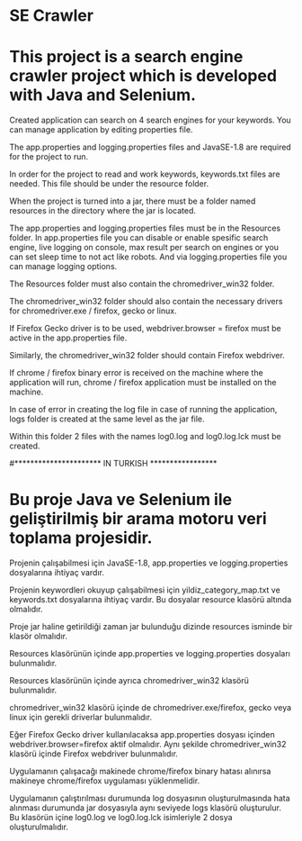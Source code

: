 # SE Crawler

# This project is a search engine crawler project which is developed with Java and Selenium.

Created application can search on 4 search engines for your keywords. You can manage application by editing properties file.

The app.properties and logging.properties files and JavaSE-1.8 are required for the project to run.

In order for the project to read and work keywords, keywords.txt files are needed. This file should be under the resource folder.

When the project is turned into a jar, there must be a folder named resources in the directory where the jar is located.

The app.properties and logging.properties files must be in the Resources folder. In app.properties file you can disable or enable spesific search engine, live logging on console, max result per search on engines or you can set sleep time to not act like robots. And via logging.properties file you can manage logging options.   

The Resources folder must also contain the chromedriver_win32 folder.

The chromedriver_win32 folder should also contain the necessary drivers for chromedriver.exe / firefox, gecko or linux.

If Firefox Gecko driver is to be used, webdriver.browser = firefox must be active in the app.properties file.

Similarly, the chromedriver_win32 folder should contain Firefox webdriver.

If chrome / firefox binary error is received on the machine where the application will run, chrome / firefox application must be installed on the machine.

In case of error in creating the log file in case of running the application, logs folder is created at the same level as the jar file.

Within this folder 2 files with the names log0.log and log0.log.lck must be created.


#********************** IN TURKISH *****************

# Bu proje Java ve Selenium ile geliştirilmiş bir arama motoru veri toplama projesidir.

Projenin çalışabilmesi için JavaSE-1.8, app.properties ve logging.properties dosyalarına ihtiyaç vardır.

Projenin keywordleri okuyup çalışabilmesi için yildiz_category_map.txt ve keywords.txt dosyalarına ihtiyaç vardır. Bu dosyalar resource klasörü altında olmalıdır.

Proje jar haline getirildiği zaman jar bulunduğu dizinde resources isminde bir klasör olmalıdır.

Resources klasörünün içinde app.properties ve logging.properties dosyaları bulunmalıdır.

Resources klasörünün içinde ayrıca chromedriver_win32 klasörü bulunmalıdır.

chromedriver_win32 klasörü içinde de chromedriver.exe/firefox, gecko veya linux için gerekli driverlar bulunmalıdır.

Eğer Firefox Gecko driver kullanılacaksa app.properties dosyası içinden webdriver.browser=firefox aktif olmalıdır.
Aynı şekilde chromedriver_win32 klasörü içinde Firefox webdriver bulunmalıdır.

Uygulamanın çalışacağı makinede chrome/firefox binary hatası alınırsa makineye chrome/firefox uygulaması yüklenmelidir.

Uygulamanın çalıştırılması durumunda log dosyasının oluşturulmasında hata alınması durumunda jar dosyasıyla aynı seviyede logs klasörü oluşturulur.
Bu klasörün içine log0.log ve log0.log.lck isimleriyle 2 dosya oluşturulmalıdır.
